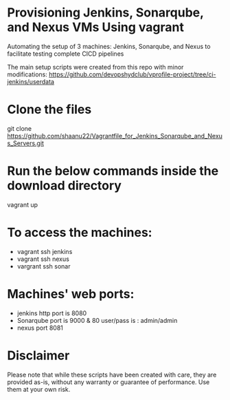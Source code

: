 # Provisioning Jenkins, Sonarqube, and Nexus VMs Using vagrant
Automating the setup of 3 machines: Jenkins, Sonarqube, and Nexus to facilitate testing complete CICD pipelines

The main setup scripts were created from this repo with minor modifications: https://github.com/devopshydclub/vprofile-project/tree/ci-jenkins/userdata

# Clone the files 

git clone https://github.com/shaanu22/Vagrantfile_for_Jenkins_Sonarqube_and_Nexus_Servers.git

# Run the below commands inside the download directory 
vagrant up 

# To access the machines:
- vagrant ssh jenkins
- vagrant ssh nexus 
- vargrant ssh sonar

# Machines' web ports: 
- jenkins http port is 8080 
- Sonarqube port is 9000 & 80 user/pass is : admin/admin
- nexus port 8081

# Disclaimer
Please note that while these scripts have been created with care, they are provided as-is, without any warranty or guarantee of performance. Use them at your own risk.
